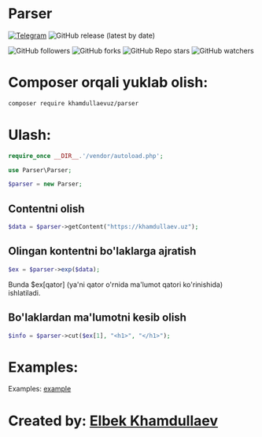 # Parser

[![Telegram](https://img.shields.io/badge/Telegram-blue.svg?logo=telegram)](https://t.me/khamdullaevuz)
![GitHub release (latest by date)](https://img.shields.io/github/v/release/khamdullaevuz/parser)

![GitHub followers](https://img.shields.io/github/followers/khamdullaevuz?style=flat)
![GitHub forks](https://img.shields.io/github/forks/khamdullaevuz/parser?style=flat)
![GitHub Repo stars](https://img.shields.io/github/stars/khamdullaevuz/parser?style=flat)
![GitHub watchers](https://img.shields.io/github/watchers/khamdullaevuz/parser?style=flat)

# Composer orqali yuklab olish:
```bash
composer require khamdullaevuz/parser
```

# Ulash:
```php
require_once __DIR__.'/vendor/autoload.php';

use Parser\Parser;

$parser = new Parser;
```
## Contentni olish
```php
$data = $parser->getContent("https://khamdullaev.uz");
```

## Olingan kontentni bo'laklarga ajratish
```php
$ex = $parser->exp($data);
```

Bunda $ex[qator] \(ya'ni qator o'rnida ma'lumot qatori ko'rinishida\) ishlatiladi.

## Bo'laklardan ma'lumotni kesib olish
```php
$info = $parser->cut($ex[1], "<h1>", "</h1>");
```

# Examples:

Examples: [example](/examples/example.php)

# Created by: [Elbek Khamdullaev](https://khamdullaev.uz)
